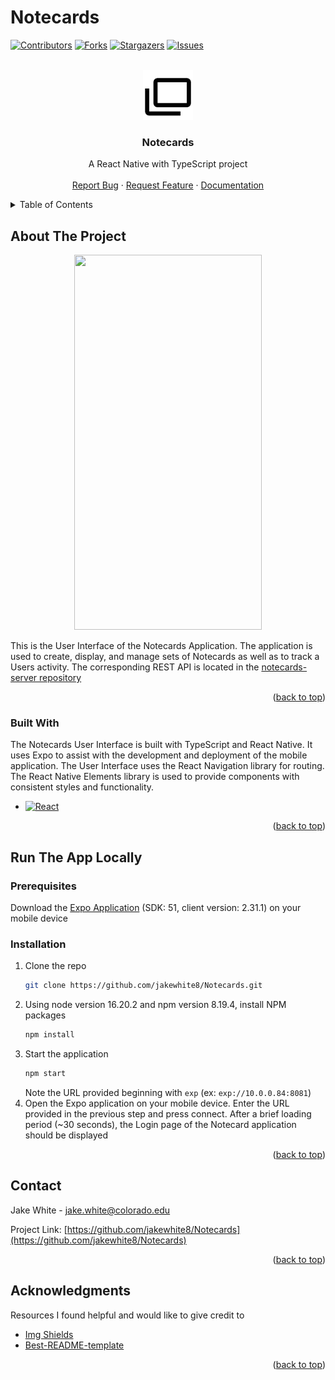 <a name="readme-top"></a>
# Notecards

<!-- PROJECT SHIELDS -->
[![Contributors][contributors-shield]][contributors-url]
[![Forks][forks-shield]][forks-url]
[![Stargazers][stars-shield]][stars-url]
[![Issues][issues-shield]][issues-url]


<!-- LOGO -->
<br />
<div align="center">
  <a href="https://github.com/jakewhite8/Notecards">
    <img src="assets/card-multiple-outline.png" alt="Logo" width="80" height="80">
  </a>

  <h3 align="center">Notecards</h3>

  <p align="center">
    A React Native with TypeScript project
    <br />
    <br />
    <a href="https://github.com/jakewhite8/Notecards/issues">Report Bug</a>
    ·
    <a href="https://github.com/jakewhite8/Notecards/issues">Request Feature</a>
    ·
    <a href="https://github.com/jakewhite8/Notecards/wiki">Documentation</a>
  </p>
</div>

<!-- TABLE OF CONTENTS -->
<details>
  <summary>Table of Contents</summary>
  <ol>
    <li>
      <a href="#about-the-project">About The Project</a>
      <ul>
        <li><a href="#built-with">Built With</a></li>
      </ul>
    </li>
    <li>
      <a href="#run-the-app-locally">Run The App Locally</a>
      <ul>
        <li><a href="#prerequisites">Prerequisites</a></li>
        <li><a href="#installation">Installation</a></li>
      </ul>
    </li>
    <li><a href="#contact">Contact</a></li>
    <li><a href="#acknowledgments">Acknowledgments</a></li>
  </ol>
</details>

## About The Project

<div align="center">
  <img src="https://github.com/jakewhite8/Notecards/assets/5599320/93179b1a-92c1-481d-8800-45df7d746ed9 alt="Home" width="300" height="600">
</div>

This is the User Interface of the Notecards Application. The application is used to create, display, and manage sets of Notecards as well as to track a Users activity. The corresponding REST API is located in the [notecards-server repository](https://github.com/jakewhite8/notecards-server)

<p align="right">(<a href="#readme-top">back to top</a>)</p>

### Built With

The Notecards User Interface is built with TypeScript and React Native. It uses Expo to assist with the development and deployment of the mobile application. The User Interface uses the React Navigation library for routing. The React Native Elements library is used to provide components with consistent styles and functionality.

* [![React][React.js]][React-url]

<p align="right">(<a href="#readme-top">back to top</a>)</p>

## Run The App Locally
### Prerequisites
Download the [Expo Application](Expo-url) (SDK: 51, client version: 2.31.1) on your mobile device

### Installation
1. Clone the repo
   ```sh
   git clone https://github.com/jakewhite8/Notecards.git
   ```
2. Using node version 16.20.2 and npm version 8.19.4, install NPM packages 
   ```sh
   npm install
   ```   
3. Start the application
   ```sh
   npm start
   ```
   Note the URL provided beginning with `exp` (ex: `exp://10.0.0.84:8081`)
4. Open the Expo application on your mobile device. Enter the URL provided in the previous step and press connect. After a brief loading period (~30 seconds), the Login page of the Notecard application should be displayed

<p align="right">(<a href="#readme-top">back to top</a>)</p>

<!-- CONTACT -->
## Contact

Jake White - jake.white@colorado.edu

Project Link: [https://github.com/jakewhite8/Notecards](https://github.com/jakewhite8/Notecards)

<p align="right">(<a href="#readme-top">back to top</a>)</p>

<!-- ACKNOWLEDGMENTS -->
## Acknowledgments

Resources I found helpful and would like to give credit to
* [Img Shields](https://shields.io)
* [Best-README-template](https://github.com/othneildrew/Best-README-Template/blob/master/README.md#readme-top)


<p align="right">(<a href="#readme-top">back to top</a>)</p>

<!-- MARKDOWN LINKS & IMAGES -->
[contributors-shield]: https://img.shields.io/github/contributors/jakewhite8/Notecards.svg?style=for-the-badge
[contributors-url]: https://github.com/jakewhite8/Notecards/graphs/contributors
[forks-shield]: https://img.shields.io/github/forks/jakewhite8/Notecards.svg?style=for-the-badge
[forks-url]: https://github.com/jakewhite8/Notecards/network/members
[stars-shield]: https://img.shields.io/github/stars/jakewhite8/Notecards.svg?style=for-the-badge
[stars-url]: https://github.com/jakewhite8/Notecards/stargazers
[issues-shield]: https://img.shields.io/github/issues/jakewhite8/Notecards.svg?style=for-the-badge
[issues-url]: https://github.com/jakewhite8/Notecards/issues
[React.js]: https://img.shields.io/badge/React-20232A?style=for-the-badge&logo=react&logoColor=61DAFB
[React-url]: https://reactjs.org/
[Expo-url]: https://expo.dev/
